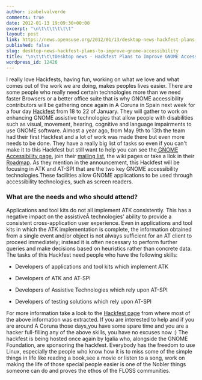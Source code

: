 ```yaml
---
author: izabelvalverde
comments: true
date: 2012-01-13 19:09:30+00:00
excerpt: "\n\t\t\t\t\t\t"
layout: post
link: https://news.opensuse.org/2012/01/13/desktop-news-hackfest-plans-to-improve-gnome-accessibility/
published: false
slug: desktop-news-hackfest-plans-to-improve-gnome-accessibility
title: "\n\t\t\t\tDesktop news - Hackfest Plans to Improve GNOME Accessibility\t\t"
wordpress_id: 12426
---
```



I really love Hackfests, having fun, working on what we love and what comes out of the work we are doing, makes peoples lives easier. There are some people who really need certain technologies more than we need faster Browsers or a better office suite that is why GNOME accessibility contributors will be gathering once again in A Coruna in Spain next week for a four day [Hackfest](https://live.gnome.org/Hackfests/ATK2011) from 18 to 22 of January. They will gather to work on enhancing GNOME assistive technologies that allow people with disabilities such as visual, movement, hearing, cognitive and language impairments to use GNOME software. Almost a year ago, from May 9th to 13th the team had their first Hackfest and a lot of work was made there but even more needs to be done. They have a really big list of tasks so even if you can't make it to this Hackfest but still want to help you can see the[ GNOME Accessibility page](http://projects.gnome.org/accessibility/), join their [mailing list](gnome-accessibility-list@gnome.org), the wiki pages or take a llok in their [Roadmap](https://live.gnome.org/Accessibility/Roadmap).
As they mention in the announcement, this Hackfest will be focusing in ATK and AT-SPI that are the two key GNOME accessibility technologies.These facilities allow GNOME applications to be used through accessibility technologies, such as screen readers.





### What are the needs and who should attend?


Applications and tool kits do not all implement ATK consistently. This has a negative impact on the assistiveÂ technologies' ability to provide a consistent cross-application user experience. Even in applications and tool kits in which the ATK implementation is complete, the information obtained from a single event and/or object is not always sufficient for an AT client to proceed immediately; instead it is often necessary to perform further queries and make decisions based on heuristics rather than concrete data. The tasks of this Hackfest need people who have the following skills:



	
  * Developers of applications and tool kits which implement ATK

	
  * Developers of ATK and AT-SPI

	
  * Developers of Assistive Technologies which rely upon AT-SPI

	
  * Developers of testing solutions which rely upon AT-SPI


For more information take a look to the [Hackfest page](https://live.gnome.org/Hackfests/ATK2011) from where most of the above information was extracted. If you are interested to help and if you are around A Coruna those days,you have some spare time and you are a hacker full-filling any of the above skills, you have no excuses now :) The hackfest is being hosted once again by Igalia who, alongside the GNOME Foundation, are sponsoring the hackfest. Everybody has the freedom to use Linux, especially the people who know how it is to miss some of the simple things in life like reading a book,see a movie or listen to a song, work on making the life of those special people easier is one of the Nobler things someone can do and proves the ethos of the FLOSS communities.



		

